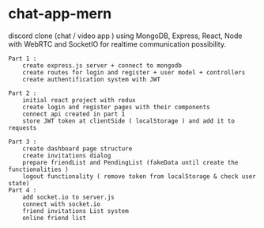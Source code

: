 # chat-app-mern
discord clone (chat / video app ) using
    MongoDB,  Express, React, Node with WebRTC and SocketIO for realtime communication possibility. 
    
    
    Part 1 : 
        create express.js server + connect to mongodb 
        create routes for login and register + user model + controllers 
        create authentification system with JWT 
 
    Part 2 : 
        initial react project with redux
        create login and register pages with their components
        connect api created in part 1 
        store JWT token at clientSide ( localStorage ) and add it to requests 
      
    Part 3 : 
        create dashboard page structure
        create invitations dialog
        prepare friendList and PendingList (fakeData until create the  functionalities )
        logout functionality ( remove token from localStorage & check user state)
    Part 4 : 
        add socket.io to server.js
        connect with socket.io
        friend invitations List system  
        online friend list 
